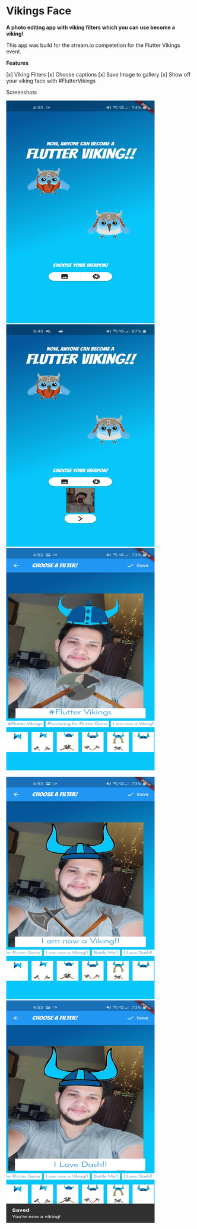 # Vikings Face

**A photo editing app with viking filters which you can use become a viking!**

This app was build for the stream.io competetion for the Flutter Vikings event.

**Features**

[x] Viking Filters
[x] Choose captions
[x] Save Image to gallery
[x] Show off your viking face with #FlutterVikings

Screenshots

<img src="./screenshots/1.jpg" alt="1"
	 width="400" height="600" /> &nbsp;
<img src="./screenshots/2.jpg" alt="1"
	 width="400" height="600" /> &nbsp;
<img src="./screenshots/3.jpg" alt="1"
	 width="400" height="600" />

<img src="./screenshots/4.jpg" alt="1"
	 width="400" height="600" /> &nbsp;
<img src="./screenshots/5.jpg" alt="1"
	 width="400" height="600" />

